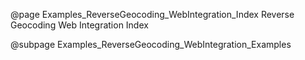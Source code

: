@page Examples_ReverseGeocoding_WebIntegration_Index Reverse Geocoding Web Integration Index

@subpage Examples_ReverseGeocoding_WebIntegration_Examples
